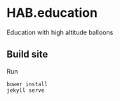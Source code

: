 # HAB.education

Education with high altitude balloons

## Build site


Run 

    bower install
    jekyll serve
